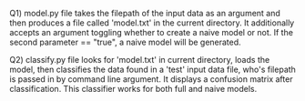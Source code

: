 Q1) model.py file takes the filepath of the input data as an argument and then produces a file called 'model.txt' in the current directory. It additionally accepts an argument toggling whether to create a naive model or not. If the second parameter == "true", a naive model will be generated.

Q2) classify.py file looks for 'model.txt' in current directory, loads the model, then classifies the data found in a 'test' input data file, who's filepath is passed in by command line argument. It displays a confusion matrix after classification. This classifier works for both full and naive models.


